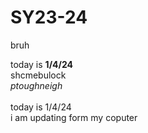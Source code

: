 # SY23-24
bruh<br>

today is <b>1/4/24</b> <br>
shcmebulock <br>
<i>ptoughneigh</i>
<br>
<br>
today is 1/4/24 <br>
i am updating form my coputer
